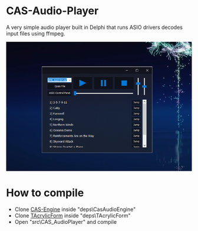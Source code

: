 # CAS-Audio-Player
A very simple audio player built in Delphi that runs ASIO drivers decodes input files using ffmpeg.

![](docs/screenshot.png)  

# How to compile
- Clone [CAS-Engine](https://github.com/airtonhjr/CAS-Engine) inside "deps\CasAudioEngine\"
- Clone [TAcrylicForm](https://github.com/airtonhjr/TAcrylicForm) inside "deps\TAcrylicForm\"
- Open "src\CAS_AudioPlayer" and compile

